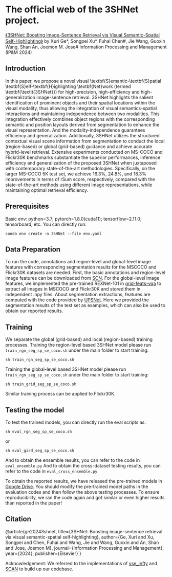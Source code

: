 # The official web of the 3SHNet project. 
[《3SHNet: Boosting Image-Sentence Retrieval via Visual Semantic-Spatial Self-Highlighting》]([https://arxiv.org/abs/2003.08813](https://www.sciencedirect.com/science/article/pii/S0306457324000761)])
by Xuri Ge*, Songpei Xu*, Fuhai Chen#, Jie Wang, Guoxin Wang, Shan An, Joemon M. Jose#
Information Processing and Management (IP&M 2024)

## Introduction
In this paper, we propose a novel visual \textbf{S}emantic-\textbf{S}patial \textbf{S}elf-\textbf{H}ighlighting \textbf{Net}work (termed \textbf{\textit{3SHNet}}) for high-precision, high-efficiency and high-generalization image-sentence retrieval. 3SHNet highlights the salient identification of prominent objects and their spatial locations within the visual modality, thus allowing the integration of visual semantics-spatial interactions and maintaining independence between two modalities. This integration effectively combines object regions with the corresponding semantic and position layouts derived from segmentation to enhance the visual representation. And the modality-independence guarantees efficiency and generalization. Additionally, 3SHNet utilizes the structured contextual visual scene information from segmentation to conduct the local (region-based) or global (grid-based) guidance and achieve accurate hybrid-level retrieval. Extensive experiments conducted on MS-COCO and Flickr30K benchmarks substantiate the superior performances, inference efficiency and generalization of the proposed 3SHNet when juxtaposed with contemporary state-of-the-art methodologies. Specifically, on the larger MS-COCO 5K test set, we achieve 16.3\%, 24.8\%, and 18.3\% improvements in terms of rSum score, respectively, compared with the state-of-the-art methods using different image representations, while maintaining optimal retrieval efficiency.


## Prerequisites
Basic env: python=3.7; pytorch=1.8.0(cuda11); tensorflow=2.11.0; tensorboard, etc. You can directly run:
```
conda env create -n 3SHNet --file env.yaml
```

## Data Preparation
To run the code, annotations and region-level and global-level image features with corresponding segmentation results for the MSCOCO and Flickr30K datasets are needed.
First, the basic annotations and region-level image features can be downloaded from [SCN](https://github.com/kuanghuei/SCAN#download-data).
For the global-level image features, we implemented the pre-trained REXNet-101 in [grid-feats-vqa](https://github.com/facebookresearch/grid-feats-vqa) to extract all images in MSCOCO and Flickr30K and stored them in independent .npy files.
About segmentation extractions, features are computed with the code provided by [UPSNet](https://github.com/uber-research/UPSNet). Here we provided the segmentation results of the test set as examples, which can also be used to obtain our reported results.

## Training
We separate the global (grid-based) and local (region-based) training processes.
Training the region-level based 3SHNet model please run ` train_rgn_seg_sp_se_coco.sh`  under the main folder to start training:
```
sh train_rgn_seg_sp_se_coco.sh
```
Training the global-level based 3SHNet model please run ` train_rgn_seg_sp_se_coco.sh`  under the main folder to start training:
```
sh train_grid_seg_sp_se_coco.sh
```

Similar training process can be applied to Flickr30K.

## Testing the model
To test the trained models, you can directly run the eval scripts as:
```
sh eval_rgn_seg_sp_se_coco.sh
```
or
```
sh eval_gird_seg_sp_se_coco.sh
```
And to obtain the ensemble results, you can refer to the code in `eval_ensemble.py`
And to obtain the cross-dataset testing results, you can refer to the code in `eval_cross_ensemble.py`

To obtain the reported results, we have released the pre-trained models in [Google Drive](xxx).
You should modify the pre-trained model paths in the evaluation codes and then follow the above testing processes.
To ensure reproducibility, we ran the code again and got similar or even higher results than reported in the paper!



## Citation
@article{ge20243shnet,
  title={3SHNet: Boosting image-sentence retrieval via visual semantic-spatial self-highlighting},
  author={Ge, Xuri and Xu, Songpei and Chen, Fuhai and Wang, Jie and Wang, Guoxin and An, Shan and Jose, Joemon M},
  journal={Information Processing and Management},
  year={2024},
  publisher={Elsevier}
}

Acknowledgement: We referred to the implementations of [vse_infty](https://github.com/woodfrog/vse_infty) and [SCAN](https://github.com/kuanghuei/SCAN) to build up our codebase.

